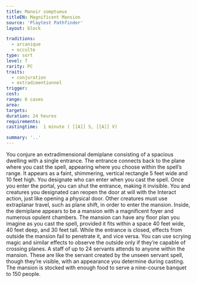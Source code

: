 ```yaml
---
title: Manoir somptueux
titleEN: Magnificent Mansion
source: 'Playtest Pathfinder'
layout: block

traditions:
  - arcanique
  - occulte
type: sort
level: 7
rarity: PC
traits:
  - conjuration
  - extradimentionnel
trigger: 
cost: 
range: 6 cases
area: 
targets: 
duration: 24 heures
requirements: 
castingtime:  1 minute ( [[A]] S, [[A]] V)

summary: '..'
---
```

You conjure an extradimensional demiplane consisting of a spacious dwelling with a single entrance. The entrance connects back to the plane where you cast the spell, appearing where you choose within the spell’s range. It appears as a faint, shimmering, vertical rectangle 5 feet wide and 10 feet high. You designate who can enter when you cast the spell. Once you enter the portal, you can shut the entrance, making it invisible. You and creatures you designated can reopen the door at will with the Interact action, just like opening a physical door. Other creatures must use extraplanar travel, such as plane shift, in order to enter the mansion. Inside, the demiplane appears to be a mansion with a magnificent foyer and numerous opulent chambers. The mansion can have any floor plan you imagine as you cast the spell, provided it fits within a space 40 feet wide, 40 feet deep, and 30 feet tall. While the entrance is closed, effects from outside the mansion fail to penetrate it, and vice versa. You can use scrying magic and similar effects to observe the outside only if they’re capable of crossing planes. A staff of up to 24 servants attends to anyone within the mansion. These are like the servant created by the unseen servant spell, though they’re visible, with an appearance you determine during casting. The mansion is stocked with enough food to serve a nine-course banquet to 150 people.